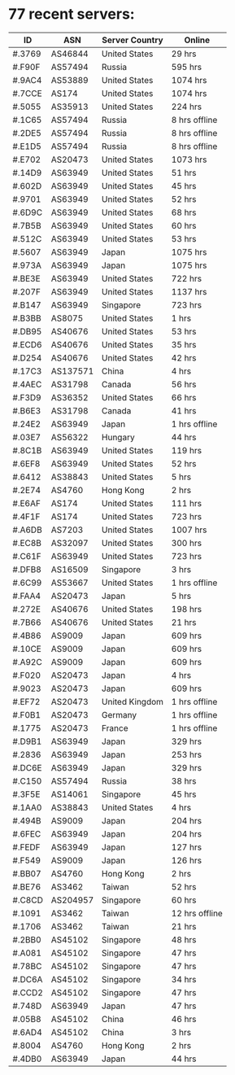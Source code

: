 # 77 recent servers:

| ID | ASN | Server Country | Online |
| ------ | ------ | ------ | ------ |
| #.3769 | AS46844 | United States | 29 hrs |
| #.F90F | AS57494 | Russia | 595 hrs |
| #.9AC4 | AS53889 | United States | 1074 hrs |
| #.7CCE | AS174 | United States | 1074 hrs |
| #.5055 | AS35913 | United States | 224 hrs |
| #.1C65 | AS57494 | Russia | 8 hrs offline |
| #.2DE5 | AS57494 | Russia | 8 hrs offline |
| #.E1D5 | AS57494 | Russia | 8 hrs offline |
| #.E702 | AS20473 | United States | 1073 hrs |
| #.14D9 | AS63949 | United States | 51 hrs |
| #.602D | AS63949 | United States | 45 hrs |
| #.9701 | AS63949 | United States | 52 hrs |
| #.6D9C | AS63949 | United States | 68 hrs |
| #.7B5B | AS63949 | United States | 60 hrs |
| #.512C | AS63949 | United States | 53 hrs |
| #.5607 | AS63949 | Japan | 1075 hrs |
| #.973A | AS63949 | Japan | 1075 hrs |
| #.BE3E | AS63949 | United States | 722 hrs |
| #.207F | AS63949 | United States | 1137 hrs |
| #.B147 | AS63949 | Singapore | 723 hrs |
| #.B3BB | AS8075 | United States | 1 hrs |
| #.DB95 | AS40676 | United States | 53 hrs |
| #.ECD6 | AS40676 | United States | 35 hrs |
| #.D254 | AS40676 | United States | 42 hrs |
| #.17C3 | AS137571 | China | 4 hrs |
| #.4AEC | AS31798 | Canada | 56 hrs |
| #.F3D9 | AS36352 | United States | 66 hrs |
| #.B6E3 | AS31798 | Canada | 41 hrs |
| #.24E2 | AS63949 | Japan | 1 hrs offline |
| #.03E7 | AS56322 | Hungary | 44 hrs |
| #.8C1B | AS63949 | United States | 119 hrs |
| #.6EF8 | AS63949 | United States | 52 hrs |
| #.6412 | AS38843 | United States | 5 hrs |
| #.2E74 | AS4760 | Hong Kong | 2 hrs |
| #.E6AF | AS174 | United States | 111 hrs |
| #.4F1F | AS174 | United States | 723 hrs |
| #.A6DB | AS7203 | United States | 1007 hrs |
| #.EC8B | AS32097 | United States | 300 hrs |
| #.C61F | AS63949 | United States | 723 hrs |
| #.DFB8 | AS16509 | Singapore | 3 hrs |
| #.6C99 | AS53667 | United States | 1 hrs offline |
| #.FAA4 | AS20473 | Japan | 5 hrs |
| #.272E | AS40676 | United States | 198 hrs |
| #.7B66 | AS40676 | United States | 21 hrs |
| #.4B86 | AS9009 | Japan | 609 hrs |
| #.10CE | AS9009 | Japan | 609 hrs |
| #.A92C | AS9009 | Japan | 609 hrs |
| #.F020 | AS20473 | Japan | 4 hrs |
| #.9023 | AS20473 | Japan | 609 hrs |
| #.EF72 | AS20473 | United Kingdom | 1 hrs offline |
| #.F0B1 | AS20473 | Germany | 1 hrs offline |
| #.1775 | AS20473 | France | 1 hrs offline |
| #.D9B1 | AS63949 | Japan | 329 hrs |
| #.2836 | AS63949 | Japan | 253 hrs |
| #.DC6E | AS63949 | Japan | 329 hrs |
| #.C150 | AS57494 | Russia | 38 hrs |
| #.3F5E | AS14061 | Singapore | 45 hrs |
| #.1AA0 | AS38843 | United States | 4 hrs |
| #.494B | AS9009 | Japan | 204 hrs |
| #.6FEC | AS63949 | Japan | 204 hrs |
| #.FEDF | AS63949 | Japan | 127 hrs |
| #.F549 | AS9009 | Japan | 126 hrs |
| #.BB07 | AS4760 | Hong Kong | 2 hrs |
| #.BE76 | AS3462 | Taiwan | 52 hrs |
| #.C8CD | AS204957 | Singapore | 60 hrs |
| #.1091 | AS3462 | Taiwan | 12 hrs offline |
| #.1706 | AS3462 | Taiwan | 21 hrs |
| #.2BB0 | AS45102 | Singapore | 48 hrs |
| #.A081 | AS45102 | Singapore | 47 hrs |
| #.78BC | AS45102 | Singapore | 47 hrs |
| #.DC6A | AS45102 | Singapore | 34 hrs |
| #.CCD2 | AS45102 | Singapore | 47 hrs |
| #.748D | AS63949 | Japan | 47 hrs |
| #.05B8 | AS45102 | China | 46 hrs |
| #.6AD4 | AS45102 | China | 3 hrs |
| #.8004 | AS4760 | Hong Kong | 2 hrs |
| #.4DB0 | AS63949 | Japan | 44 hrs |

